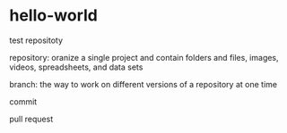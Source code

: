 # hello-world
test repositoty

repository: oranize a single project and contain folders and files, images, videos, spreadsheets, and data sets 

branch: the way to work on different versions of a repository at one time

commit

pull request
